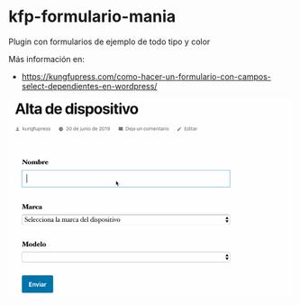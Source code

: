 # kfp-formulario-mania
Plugin con formularios de ejemplo de todo tipo y color

Más información en:
* https://kungfupress.com/como-hacer-un-formulario-con-campos-select-dependientes-en-wordpress/

![Los selects enlazados en acción](form-mania-select-enlazado.gif)
